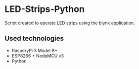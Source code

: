 # LED-Strips-Python


Script created to operate LED strips using the blynk application.

## Used technologies

  - RasperyPi 3 Model B+
  - ESP8266 + NodeMCU v3
  - Python 
